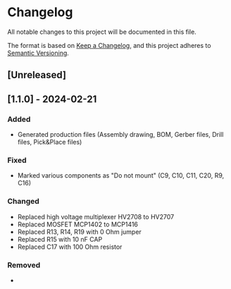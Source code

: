 # Changelog

All notable changes to this project will be documented in this file.

The format is based on [Keep a Changelog](https://keepachangelog.com/en/1.0.0/),
and this project adheres to [Semantic Versioning](https://semver.org/spec/v2.0.0.html).

## [Unreleased]

## [1.1.0] - 2024-02-21

### Added

- Generated production files (Assembly drawing, BOM, Gerber files, Drill files, Pick&Place files)

### Fixed

- Marked various components as "Do not mount" (C9, C10, C11, C20, R9, C16)

### Changed

- Replaced high voltage multiplexer HV2708 to HV2707
- Replaced MOSFET MCP1402 to MCP1416
- Replaced R13, R14, R19 with 0 Ohm jumper
- Replaced R15 with 10 nF CAP
- Replaced C17 with 100 Ohm resistor

### Removed

 -